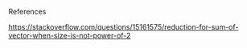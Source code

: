 References

https://stackoverflow.com/questions/15161575/reduction-for-sum-of-vector-when-size-is-not-power-of-2

